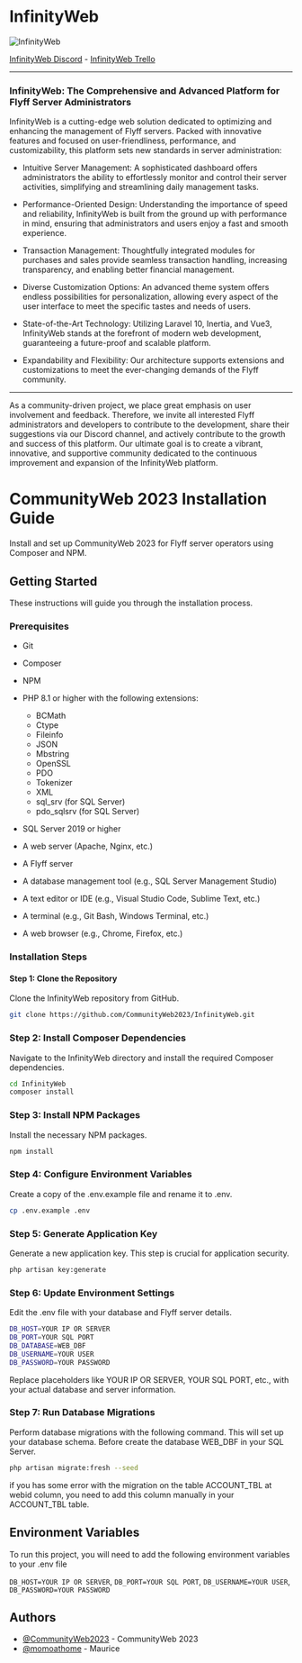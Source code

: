 
# InfinityWeb

![InfinityWeb](https://i.imgur.com/xzh0vSv.png)

[InfinityWeb Discord](https://discord.gg/Ww4ybKqEYT) - [InfinityWeb Trello](https://trello.com/b/cmCj5ykK/community-web)

---

### InfinityWeb: The Comprehensive and Advanced Platform for Flyff Server Administrators

InfinityWeb is a cutting-edge web solution dedicated to optimizing and enhancing the management of Flyff servers. Packed with innovative features and focused on user-friendliness, performance, and customizability, this platform sets new standards in server administration:


- Intuitive Server Management:
A sophisticated dashboard offers administrators the ability to effortlessly monitor and control their server activities, simplifying and streamlining daily management tasks.

- Performance-Oriented Design: 
Understanding the importance of speed and reliability, InfinityWeb is built from the ground up with performance in mind, ensuring that administrators and users enjoy a fast and smooth experience.

- Transaction Management: 
Thoughtfully integrated modules for purchases and sales provide seamless transaction handling, increasing transparency, and enabling better financial management.

- Diverse Customization Options: 
An advanced theme system offers endless possibilities for personalization, allowing every aspect of the user interface to meet the specific tastes and needs of users.

- State-of-the-Art Technology: 
Utilizing Laravel 10, Inertia, and Vue3, InfinityWeb stands at the forefront of modern web development, guaranteeing a future-proof and scalable platform.

- Expandability and Flexibility: 
Our architecture supports extensions and customizations to meet the ever-changing demands of the Flyff community.

---

As a community-driven project, we place great emphasis on user involvement and feedback. Therefore, we invite all interested Flyff administrators and developers to contribute to the development, share their suggestions via our Discord channel, and actively contribute to the growth and success of this platform. Our ultimate goal is to create a vibrant, innovative, and supportive community dedicated to the continuous improvement and expansion of the InfinityWeb platform.



# CommunityWeb 2023 Installation Guide

Install and set up CommunityWeb 2023 for Flyff server operators using Composer and NPM.

## Getting Started

These instructions will guide you through the installation process.

### Prerequisites

- Git
- Composer
- NPM
- PHP 8.1 or higher with the following extensions:
    - BCMath
    - Ctype
    - Fileinfo
    - JSON
    - Mbstring
    - OpenSSL
    - PDO
    - Tokenizer
    - XML
    - sql_srv (for SQL Server)
    - pdo_sqlsrv (for SQL Server)
  

- SQL Server 2019 or higher
- A web server (Apache, Nginx, etc.)
- A Flyff server
- A database management tool (e.g., SQL Server Management Studio)
- A text editor or IDE (e.g., Visual Studio Code, Sublime Text, etc.)
- A terminal (e.g., Git Bash, Windows Terminal, etc.)
- A web browser (e.g., Chrome, Firefox, etc.)


### Installation Steps

#### Step 1: Clone the Repository

Clone the InfinityWeb repository from GitHub.

```bash
git clone https://github.com/CommunityWeb2023/InfinityWeb.git
```

### Step 2: Install Composer Dependencies
Navigate to the InfinityWeb directory and install the required Composer dependencies.
```bash
cd InfinityWeb
composer install
```

### Step 3: Install NPM Packages
Install the necessary NPM packages.
```bash
npm install
```

### Step 4: Configure Environment Variables
Create a copy of the .env.example file and rename it to .env.
```bash
cp .env.example .env
```

### Step 5: Generate Application Key
Generate a new application key. This step is crucial for application security.
```bash
php artisan key:generate   
```

### Step 6: Update Environment Settings
Edit the .env file with your database and Flyff server details.
```bash
DB_HOST=YOUR IP OR SERVER
DB_PORT=YOUR SQL PORT
DB_DATABASE=WEB_DBF
DB_USERNAME=YOUR USER
DB_PASSWORD=YOUR PASSWORD
```
Replace placeholders like YOUR IP OR SERVER, YOUR SQL PORT, etc., with your actual database and server information.


### Step 7: Run Database Migrations
Perform database migrations with the following command. This will set up your database schema. Before create the database WEB_DBF in your SQL Server.
```bash
php artisan migrate:fresh --seed
```

if you has some error with the migration on the table ACCOUNT_TBL at webid column, you need to add this column manually in your ACCOUNT_TBL table.


## Environment Variables

To run this project, you will need to add the following environment variables to your .env file

`DB_HOST=YOUR IP OR SERVER`,
`DB_PORT=YOUR SQL PORT`,
`DB_USERNAME=YOUR USER`,
`DB_PASSWORD=YOUR PASSWORD`


## Authors

- [@CommunityWeb2023](https://github.com/CommunityWeb2023) - CommunityWeb 2023
- [@momoathome](https://github.com/momoathome) - Maurice

